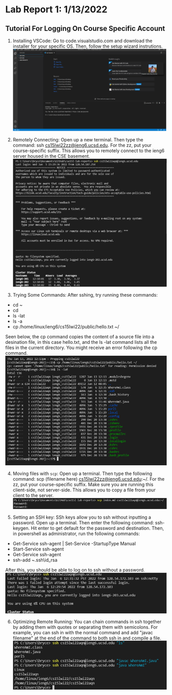 # Lab Report 1: 1/13/2022

## Tutorial For Logging On Course Specific Account

1. Installing VSCode: Go to code.visualstudio.com and download the installer for your specific OS. Then, follow the setup wizard instrutions.
![Image](ScreenshotVSCodeSetup.png)

2. Remotely Connecting: Open up a new terminal. Then type the command: ssh cs15lwi22zz@ieng6.ucsd.edu. For the zz, put your course-specific suffix. This allows you to remotely connect to the ieng6 server housed in the CSE basement.
![Image](ScreenshotRemotelyConnecting.png)

3. Trying Some Commands: After sshing, try running these commands:
- cd ~
- cd
- ls -lat
- ls -a
- cp /home/linux/ieng6/cs15lwi22/public/hello.txt ~/

Seen below, the cp command copies the content of a source file into a desination file, in this case hello.txt, and the ls -lat command lists all the files in the current directory. You might receive an error following the cp command.
![Image](ScreenshotTryingSomeCommands.png)

4. Moving files with `scp`: Open up a terminal. Then type the following command: scp (filename here) cs15lwi22zz@ieng6.ucsd.edu:~/. For the zz, put your course-specific suffix. Make sure you are running this client-side, not server-side. This allows you to copy a file from your client to the server.
![Image](ScreenshotSCP.png)

5. Setting an SSH key: SSh keys allow you to ssh without inputting a password. Open up a terminal. Then enter the following command: ssh-keygen. Hit enter to get default for the password and destination. Then, in powershell as administrator, run the following commands:
- Get-Service ssh-agent | Set-Service -StartupType Manual
- Start-Service ssh-agent
- Get-Service ssh-agent
- ssh-add ~\.ssh\id_rsa

After this, you should be able to log on to ssh without a password.
![Image](ScreenshotSSHKey.png)

6. Optimizing Remote Running: You can chain commands in ssh together by adding them with quotes or separating them with semicolons. For example, you can ssh in with the normal command and add "javac filename" at the end of the command to both ssh in and compile a file.
![Image](ScreenshotOptimizing.png)
